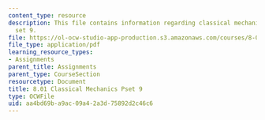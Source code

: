 ```yaml
---
content_type: resource
description: This file contains information regarding classical mechanics problem
  set 9.
file: https://ol-ocw-studio-app-production.s3.amazonaws.com/courses/8-01sc-classical-mechanics-fall-2016/aa4bd69ba9ac09a42a3d75892d2c46c6_MIT8_01F16_pset9.pdf
file_type: application/pdf
learning_resource_types:
- Assignments
parent_title: Assignments
parent_type: CourseSection
resourcetype: Document
title: 8.01 Classical Mechanics Pset 9
type: OCWFile
uid: aa4bd69b-a9ac-09a4-2a3d-75892d2c46c6
---
```

